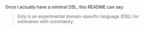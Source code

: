 Once I actually have a minimal DSL, this README can say:
> Esty is an experimental domain-specific language (DSL) for estimation with uncertainty. 